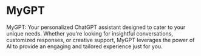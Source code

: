 # MyGPT
MyGPT: Your personalized ChatGPT assistant designed to cater to your unique needs. Whether you're looking for insightful conversations, customized responses, or creative support, MyGPT leverages the power of AI to provide an engaging and tailored experience just for you.
